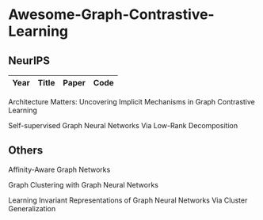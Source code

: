 # Awesome-Graph-Contrastive-Learning

## NeurIPS

| Year | Title                                                        |                            Paper                             | Code                                                                        |
| ---- | ------------------------------------------------------------ | :----------------------------------------------------------: | :-------------------------------------------------------------------------: |
Architecture Matters: Uncovering Implicit Mechanisms in Graph Contrastive Learning

Self-supervised Graph Neural Networks Via Low-Rank Decomposition


## Others

Affinity-Aware Graph Networks

Graph Clustering with Graph Neural Networks

Learning Invariant Representations of Graph Neural Networks Via Cluster Generalization


